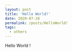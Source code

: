 ```yaml
---
layout: post
title: 'Hello World!'
date: 2020-07-28
permalink: /posts/HelloWorld!
tags:
  - others
---
```


Hello World !